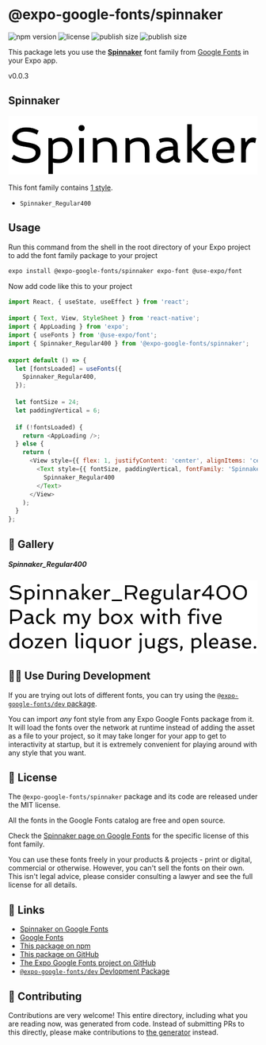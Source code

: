 # @expo-google-fonts/spinnaker

![npm version](https://flat.badgen.net/npm/v/@expo-google-fonts/spinnaker)
![license](https://flat.badgen.net/github/license/expo/google-fonts)
![publish size](https://flat.badgen.net/packagephobia/install/@expo-google-fonts/spinnaker)
![publish size](https://flat.badgen.net/packagephobia/publish/@expo-google-fonts/spinnaker)

This package lets you use the [**Spinnaker**](https://fonts.google.com/specimen/Spinnaker) font family from [Google Fonts](https://fonts.google.com/) in your Expo app.

v0.0.3

## Spinnaker

![Spinnaker](./font-family.png)

This font family contains [1 style](#-gallery).

- `Spinnaker_Regular400`

## Usage

Run this command from the shell in the root directory of your Expo project to add the font family package to your project
```sh
expo install @expo-google-fonts/spinnaker expo-font @use-expo/font
```

Now add code like this to your project
```js
import React, { useState, useEffect } from 'react';

import { Text, View, StyleSheet } from 'react-native';
import { AppLoading } from 'expo';
import { useFonts } from '@use-expo/font';
import { Spinnaker_Regular400 } from '@expo-google-fonts/spinnaker';

export default () => {
  let [fontsLoaded] = useFonts({
    Spinnaker_Regular400,
  });

  let fontSize = 24;
  let paddingVertical = 6;

  if (!fontsLoaded) {
    return <AppLoading />;
  } else {
    return (
      <View style={{ flex: 1, justifyContent: 'center', alignItems: 'center' }}>
        <Text style={{ fontSize, paddingVertical, fontFamily: 'Spinnaker_Regular400' }}>
          Spinnaker_Regular400
        </Text>
      </View>
    );
  }
};

```

## 🔡 Gallery

##### Spinnaker_Regular400
![Spinnaker_Regular400](./086026fa129fbdfec07fc9736f5f1a5577d7c1a6f4cf1daa40f5a524db14db1d.ttf.png)


## 👩‍💻 Use During Development

If you are trying out lots of different fonts, you can try using the [`@expo-google-fonts/dev` package](https://github.com/expo/google-fonts/tree/master/font-packages/dev#readme).

You can import *any* font style from any Expo Google Fonts package from it. It will load the fonts
over the network at runtime instead of adding the asset as a file to your project, so it may take longer
for your app to get to interactivity at startup, but it is extremely convenient
for playing around with any style that you want.

## 📖 License

The `@expo-google-fonts/spinnaker` package and its code are released under the MIT license.

All the fonts in the Google Fonts catalog are free and open source.

Check the [Spinnaker page on Google Fonts](https://fonts.google.com/specimen/Spinnaker) for the specific license of this font family.

You can use these fonts freely in your products & projects - print or digital, commercial or otherwise. However, you can't sell the fonts on their own. This isn't legal advice, please consider consulting a lawyer and see the full license for all details.

## 🔗 Links

- [Spinnaker on Google Fonts](https://fonts.google.com/specimen/Spinnaker)
- [Google Fonts](https://fonts.google.com/)
- [This package on npm](https://www.npmjs.com/package/@expo-google-fonts/spinnaker)
- [This package on GitHub](https://github.com/expo/google-fonts/tree/master/font-packages/spinnaker)
- [The Expo Google Fonts project on GitHub](https://github.com/expo/google-fonts)
- [`@expo-google-fonts/dev` Devlopment Package](https://github.com/expo/google-fonts/tree/master/font-packages/dev)


## 🤝 Contributing

Contributions are very welcome! This entire directory, including what you are reading now, was generated from code. Instead of submitting PRs to this directly, please make contributions to [the generator](https://github.com/expo/google-fonts/tree/master/packages/generator) instead.
